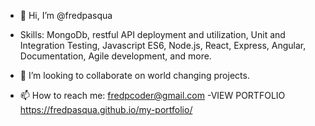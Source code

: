 - 👋 Hi, I’m @fredpasqua

- Skills: MongoDb, restful API deployment and utilization, Unit and Integration Testing, Javascript ES6, Node.js, React, Express, Angular, Documentation, Agile development, and more.
- 💞️ I’m looking to collaborate on world changing projects.
- 📫 How to reach me: fredpcoder@gmail.com
-VIEW PORTFOLIO https://fredpasqua.github.io/my-portfolio/

<!---
fredpasqua/fredpasqua is a ✨ special ✨ repository because its `README.md` (this file) appears on your GitHub profile.
You can click the Preview link to take a look at your changes.
--->
